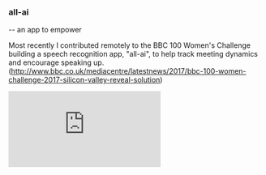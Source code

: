 ### all-ai 
-- an app to empower 

Most recently I contributed remotely to the BBC 100 Women's Challenge building a speech recognition app, "all-ai", to help track meeting dynamics and encourage speaking up. (http://www.bbc.co.uk/mediacentre/latestnews/2017/bbc-100-women-challenge-2017-silicon-valley-reveal-solution)

<iframe src="http://www.bbc.com/news/av/embed/p05j79qx/41531054" frameborder="0" allowfullscreen=""></iframe>
